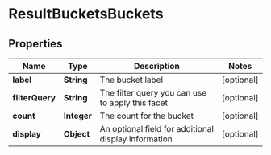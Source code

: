 
# ResultBucketsBuckets

## Properties
Name | Type | Description | Notes
------------ | ------------- | ------------- | -------------
**label** | **String** | The bucket label |  [optional]
**filterQuery** | **String** | The filter query you can use to apply this facet |  [optional]
**count** | **Integer** | The count for the bucket |  [optional]
**display** | **Object** | An optional field for additional display information |  [optional]




